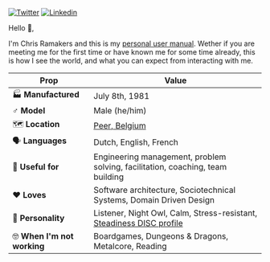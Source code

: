 [![Twitter](https://img.shields.io/badge/-chrisramakers-informational?logo=twitter&logoColor=white&style=for-the-badge)](https://www.twitter.com/chrisramakers)
 [![Linkedin](https://img.shields.io/badge/-chrisramakers-informational?logo=linkedin&style=for-the-badge)](https://www.linkedin.com/in/chrisramakers)

Hello 👋,

I'm Chris Ramakers and this is my [personal user manual](https://www.theunconventionalroute.com/personal-user-manual/). Wether if you are meeting me for the first time or have known me for some time already, this is how I see the world, and what you can expect from interacting with me.

| Prop | Value |
| --- | --- |
| 🏭 **Manufactured** | July 8th, 1981 |
| ♂️ **Model** | Male (he/him) |
| 🗺️ **Location** | [Peer, Belgium](https://goo.gl/maps/sB6S6FnjPmCP1iby8) |
| 🗣️ **Languages** | Dutch, English, French |
| 👐 **Useful for** | Engineering management, problem solving, facilitation, coaching, team building |
| ❤️ **Loves** | Software architecture, Sociotechnical Systems, Domain Driven Design |
| 🧔 **Personality** | Listener, Night Owl, Calm, Stress-resistant, [Steadiness DISC profile](https://www.discprofile.com/what-is-disc/disc-styles/steadiness) |
| 🤓 **When I'm not working** | Boardgames, Dungeons & Dragons, Metalcore, Reading |
